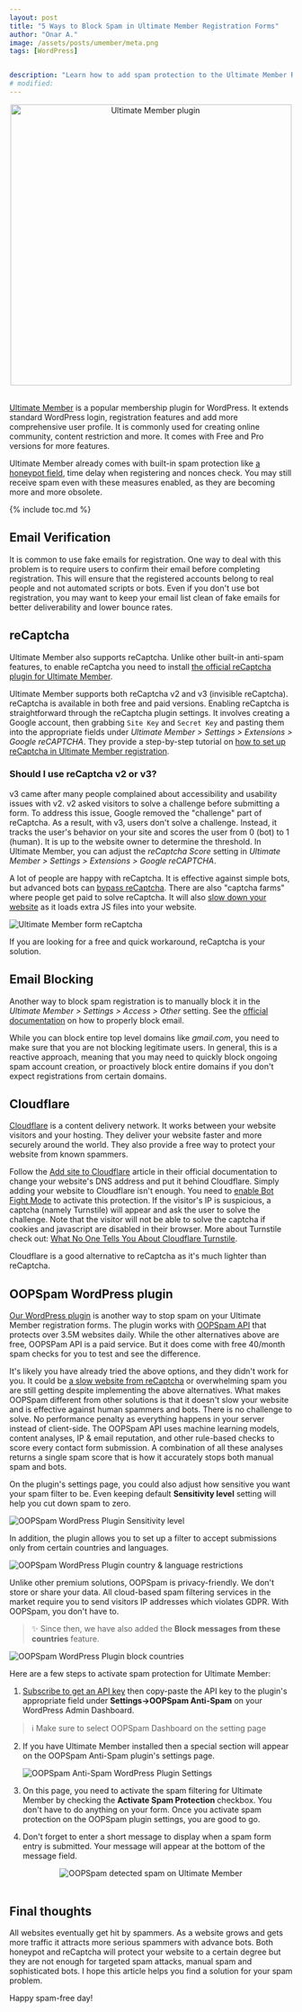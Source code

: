 ```yaml
---
layout: post
title: "5 Ways to Block Spam in Ultimate Member Registration Forms"
author: "Onar A."
image: /assets/posts/umember/meta.png
tags: [WordPress]


description: "Learn how to add spam protection to the Ultimate Member Registration Form using these 5 different methods in WordPress."
# modified: 
---
```

<center>
<img loading="lazy"  width="500" alt="Ultimate Member plugin" src="/blog/assets/posts/umember/header.png">
</center>
<br/>

[Ultimate Member](https://ultimatemember.com/) is a popular membership plugin for WordPress. It extends standard WordPress login, registration features and add more comprehensive user profile. It is commonly used for creating online community, content restriction and more. It comes with Free and Pro versions for more features. 

Ultimate Member already comes with built-in spam protection like [a honeypot field](https://www.oopspam.com/blog/ways-to-stop-spam#honeypot-filter-spam-with-a-hidden-field), time delay when registering and nonces check. You may still receive spam even with these measures enabled, as they are becoming more and more obsolete.

{% include toc.md %}

## Email Verification

It is common to use fake emails for registration. One way to deal with this problem is to require users to confirm their email before completing registration. This will ensure that the registered accounts belong to real people and not automated scripts or bots. Even if you don't use bot registration, you may want to keep your email list clean of fake emails for better deliverability and lower bounce rates.

## reCaptcha

Ultimate Member also supports reCaptcha. Unlike other built-in anti-spam features, to enable reCaptcha you need to install [the official reCaptcha plugin for Ultimate Member](https://wordpress.org/plugins/um-recaptcha/).

Ultimate Member supports both reCaptcha v2 and v3 (invisible reCaptcha). reCaptcha is available in both free and paid versions. Enabling reCaptcha is straightforward through the reCaptcha plugin settings. It involves creating a Google account, then grabbing `Site Key` and `Secret Key` and pasting them into the appropriate fields under *Ultimate Member > Settings > Extensions > Google reCAPTCHA*. They provide a step-by-step tutorial on [how to set up reCaptcha in Ultimate Member registration](https://docs.ultimatemember.com/article/72-google-recaptcha).

### Should I use reCaptcha v2 or v3?

v3 came after many people complained about accessibility and usability issues with v2. v2 asked visitors to solve a challenge before submitting a form. To address this issue, Google removed the "challenge" part of reCaptcha. As a result, with v3, users don't solve a challenge. Instead, it tracks the user's behavior on your site and scores the user from 0 (bot) to 1 (human). It is up to the website owner to determine the threshold. In Ultimate Member, you can adjust the *reCaptcha Score* setting in *Ultimate Member > Settings > Extensions > Google reCAPTCHA*.

A lot of people are happy with reCaptcha. It is effective against simple bots, but advanced bots can [bypass reCaptcha](https://github.com/xHossein/PyPasser). There are also "captcha farms" where people get paid to solve reCaptcha. It will also [slow down your website](https://www.oopspam.com/blog/recaptcha-performance-analyses) as it loads extra JS files into your website.

![Ultimate Member form reCaptcha](/blog/assets/posts/umember/recaptcha.png "Ultimate Member form reCaptcha")

If you are looking for a free and quick workaround, reCaptcha is your solution.

## Email Blocking

Another way to block spam registration is to manually block it in the *Ultimate Member > Settings > Access > Other* setting. See the [official documentation](https://docs.ultimatemember.com/article/1604-block-email-address-on-registration) on how to properly block email.

While you can block entire top level domains like *gmail.com*, you need to make sure that you are not blocking legitimate users.
In general, this is a reactive approach, meaning that you may need to quickly block ongoing spam account creation, or proactively block entire domains if you don't expect registrations from certain domains.

## Cloudflare

[Cloudflare](https://www.cloudflare.com/) is a content delivery network. It works between your website visitors and your hosting. They deliver your website faster and more securely around the world. They also provide a free way to protect your website from known spammers.

Follow the [Add site to Cloudflare](https://developers.cloudflare.com/fundamentals/get-started/setup/add-site/) article in their official documentation to change your website's DNS address and put it behind Cloudflare. Simply adding your website to Cloudflare isn't enough. You need to [enable Bot Fight Mode](https://developers.cloudflare.com/bots/get-started/free/) to activate this protection. If the visitor's IP is suspicious, a captcha (namely Turnstile) will appear and ask the user to solve the challenge. Note that the visitor will not be able to solve the captcha if cookies and javascript are disabled in their browser. More about Turnstile check out: [What No One Tells You About Cloudflare Turnstile](https://www.oopspam.com/blog/cloudflare-turnstile).

Cloudflare is a good alternative to reCaptcha as it's much lighter than reCaptcha.

## OOPSpam WordPress plugin

[Our WordPress plugin](https://wordpress.org/plugins/oopspam-anti-spam/) is another way to stop spam on your Ultimate Member registration forms. The plugin works with [OOPSpam API](https://www.oopspam.com/) that protects over 3.5M websites daily. While the other alternatives above are free, OOPSPam API is a paid service. But it does come with free 40/month spam checks for you to test and see the difference.

It's likely you have already tried the above options, and they didn't work for you. It could be [a slow website from reCaptcha](https://www.oopspam.com/blog/recaptcha-performance-analyses) or overwhelming spam you are still getting despite implementing the above alternatives. What makes OOPSpam different from other solutions is that it doesn't slow your website and is effective against human spammers and bots. There is no challenge to solve. No performance penalty as everything happens in your server instead of client-side. The OOPSpam API uses machine learning models, content analyses, IP & email reputation, and other rule-based checks to score every contact form submission. A combination of all these analyses returns a single spam score that is how it accurately stops both manual spam and bots.

On the plugin's settings page, you could also adjust how sensitive you want your spam filter to be. Even keeping default __Sensitivity level__ setting will help you cut down spam to zero.

![OOPSpam WordPress Plugin Sensitivity level](https://www.oopspam.com/assets/WP_SensitivyLevel.jpg "OOPSpam WordPress Plugin Sensitivity level")

In addition, the plugin allows you to set up a filter to accept submissions only from certain countries and languages.

![OOPSpam WordPress Plugin country & language restrictions](https://www.oopspam.com/assets/country-language-filter.png "OOPSpam WordPress Plugin country & language restrictions")

Unlike other premium solutions, OOPSpam is privacy-friendly. We don't store or share your data. All cloud-based spam filtering services in the market require you to send visitors IP addresses which violates GDPR. With OOPSpam, you don't have to.

> ✨ Since then, we have also added the __Block messages from these countries__ feature.

![OOPSpam WordPress Plugin block countries](https://www.oopspam.com/blog/assets/wp-block-countries.png "OOPSpam WordPress Plugin block countries")

Here are a few steps to activate spam protection for Ultimate Member:

1. [Subscribe to get an API key](https://app.oopspam.com/Identity/Account/Register) then copy-paste the API key to the plugin's appropriate field under __Settings->OOPSpam Anti-Spam__ on your WordPress Admin Dashboard.

> ℹ️ Make sure to select OOPSpam Dashboard on the setting page

2. If you have Ultimate Member installed then a special section will appear on the OOPSpam Anti-Spam plugin's settings page.

    ![OOPSpam Anti-Spam WordPress Plugin Settings](/blog/assets/posts/umember/oopspam-umember-setting.png "OOPSpam Anti-Spam WordPress Plugin Settings")

3. On this page, you need to activate the spam filtering for Ultimate Member by checking the **Activate Spam Protection** checkbox. You don't have to do anything on your form. Once you activate spam protection on the OOPSpam plugin settings, you are good to go.

4. Don't forget to enter a short message to display when a spam form entry is submitted. Your message will appear at the bottom of the message field.

<center>
<img loading="lazy"  alt="OOPSpam detected spam on Ultimate Member" src="/blog/assets/posts/umember/umember-spam-detected.png">
</center>
<br/>

## Final thoughts

All websites eventually get hit by spammers. As a website grows and gets more traffic it attracts more serious spammers with advance bots. Both honeypot and reCaptcha will protect your website to a certain degree but they are not enough for targeted spam attacks, manual spam and sophisticated bots. I hope this article helps you find a solution for your spam problem.

Happy spam-free day!